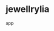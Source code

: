 # jewellrylia
app
<script src="//js.honeybadger.io/v3.2/honeybadger.min.js" type="text/javascript"></script>
 
<script type="text/javascript">
  Honeybadger.configure({
    apiKey: 'hbp_m4jTvj0pruGg3ndPPKH7GkMlQW3SJc0Dc5fD',
    environment: 'production'
  });
</script>
